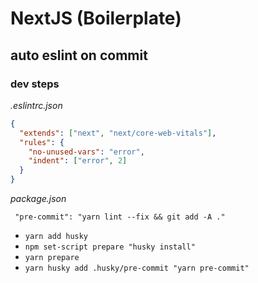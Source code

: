 # NextJS (Boilerplate)

## auto eslint on commit

### dev steps

_.eslintrc.json_

```json
{
  "extends": ["next", "next/core-web-vitals"],
  "rules": {
    "no-unused-vars": "error",
    "indent": ["error", 2]
  }
}
```

_package.json_

```
 "pre-commit": "yarn lint --fix && git add -A ."
```

- `yarn add husky`
- `npm set-script prepare "husky install"`
- `yarn prepare`
- `yarn husky add .husky/pre-commit "yarn pre-commit"`
